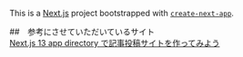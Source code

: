 This is a [Next.js](https://nextjs.org/) project bootstrapped with [`create-next-app`](https://github.com/vercel/next.js/tree/canary/packages/create-next-app).

##　参考にさせていただいているサイト  
[Next.js 13 app directory で記事投稿サイトを作ってみよう](https://zenn.dev/azukiazusa/articles/next-js-app-dir-tutorial)
